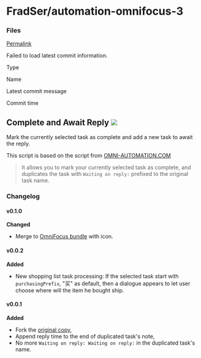 # FradSer/automation-omnifocus-3

### Files <a id="files"></a>

 [Permalink](https://github.com/FradSer/automation-omnifocus-3/tree/7bb52b1b661696b7af8215d11f9b8eb20489de92/complete-and-await-reply)

 Failed to load latest commit information.

Type

Name

Latest commit message

Commit time

## Complete and Await Reply [![](https://camo.githubusercontent.com/a97ee2bf38c9119e5c14cc8bff03daa69679406206555753cc07b7dca510252e/68747470733a2f2f696d672e736869656c64732e696f2f62616467652f2d4f6d6e694a532d626c756576696f6c6574)](https://camo.githubusercontent.com/a97ee2bf38c9119e5c14cc8bff03daa69679406206555753cc07b7dca510252e/68747470733a2f2f696d672e736869656c64732e696f2f62616467652f2d4f6d6e694a532d626c756576696f6c6574)

Mark the currently selected task as complete and add a new task to await the reply.

This script is based on the script from [OMNI-AUTOMATION.COM](https://omni-automation.com/omnifocus/plug-in-complete-await.html)

> It allows you to mark your currently selected task as complete, and duplicates the task with `Waiting on reply:` prefixed to the original task name.

### Changelog

#### v0.1.0

**Changed**

* Merge to [OmniFocus bundle](https://omni-automation.com/plugins/bundle.html) with icon.

#### v0.0.2

**Added**

* New shopping list task processing: If the selected task start with `purchasingPrefix`, "买" as default, then a dialogue appears to let user choose where will the item he bought ship. 

#### v0.0.1

**Added**

* Fork the [original copy](https://omni-automation.com/omnifocus/plug-in-complete-await.html),
* Append reply time to the end of duplicated task's note,
* No more `Waiting on reply: Waiting on reply:` in the duplicated task's name.

